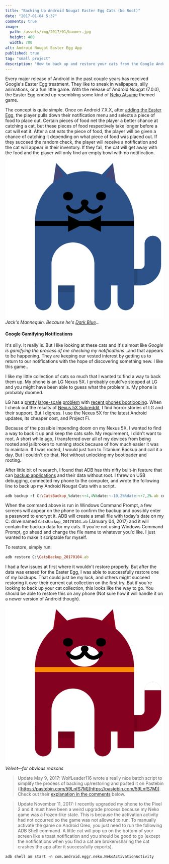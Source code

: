 ```yaml
---
title: "Backing Up Android Nougat Easter Egg Cats (No Root)"
date: "2017-01-04 5:37"
comments: true
image:
  path: /assets/img/2017/01/banner.jpg
  height: 400
  width: 700
alt: Android Nougat Easter Egg App
published: true
tag: "small project"
description: "How to back up and restore your cats from the Google Android Nougat Neko Easter Egg without root using ADB."
---
```


Every major release of Android in the past couple years has received Google's Easter Egg treatment. They like to sneak in wallpapers, silly animations, or a fun little game. With the release of Android Nougat (7.0.0), the Easter Egg ended up resembling some kind of [Neko Atsume](https://en.wikipedia.org/wiki/Neko_Atsume) themed game.

The concept is quite simple. Once on Android 7.X.X, after [adding the Easter Egg](https://www.howtogeek.com/269207/how-to-enable-android-nougats-cat-collecting-easter-egg/), the player pulls down their notification menu and selects a piece of food to place out. Certain pieces of food net the player a better chance at catching a cat, but these pieces of food respectively take longer before a cat will eat it. After a cat eats the piece of food, the player will be given a chance of catching it depending on what piece of food was placed out. If they succeed the random check, the player will receive a notification and the cat will appear in their inventory. If they fail, the cat will get away with the food and the player will only find an empty bowl with no notification.

![Dark blue cat from Android Nougat Easter Egg](/assets/img/2017/01/bluecat.png)*Jack's Mannequin. Because he's [Dark Blue](https://www.youtube.com/watch?v=P5LjFkibA7w)...*

#### Google Gamifying Notifications

It's silly. It really is. But I like looking at these cats and it's almost like _Google is gamifying the process of me checking my notifications_...and that appears to be happening. They are keeping our vested interest by getting us to return to our notifications with the hope of discovering something new. I like this game..

 I like my little collection of cats so much that I wanted to find a way to back them up. My phone is an LG Nexus 5X. I probably could've stopped at LG and you might have been able to guess what the problem is. My phone is probably doomed.

LG has a [pretty](https://www.techtimes.com/articles/186940/20161125/lg-cant-fix-nexus-5x-bootloop-issue-so-its-offering-full-refunds.htm) [large-scale](https://www.trustedreviews.com/opinions/lg-g4-bootloop-problem-how-to-diagnose-and-fix) [problem](https://www.androidauthority.com/lg-v10-bootloop-problem-711334/) with  [recent phones bootlooping](https://www.androidauthority.com/lg-bootloop-whats-going-on-735474/). When I check out the results of [Nexus 5X Subreddit](https://www.reddit.com/r/nexus5x/), I find horror stories of LG and their support. But I digress. I use the Nexus 5X for the latest Android updates, its cheaper cost, and Project Fi.

Because of the possible impending doom on my Nexus 5X, I wanted to find a way to back it up and keep the cats safe. My requirement, I didn't want to root. A short while ago, I transferred over all of my devices from being rooted and jailbroken to running stock because of how much easier it was to maintain. If I was rooted, I would just turn to Titanium Backup and call it a day. But I couldn't do that. Not without unlocking my bootloader and rooting.

After little bit of research, I found that ADB has this nifty built-in feature that can [backup applications](https://wiki.gentoo.org/wiki/Android/adb) and their data without root.
I threw on USB debugging, connected my phone to the computer, and wrote the following line to back up my Android Nougat Cats with a script.

```ruby
adb backup -f C:\CatsBackup_%date:~-4,4%%date:~-10,2%%date:~-7,2%.ab com.android.egg -system
```

When the command above is run in Windows Command Prompt, a few screens will appear on the phone to confirm the backup and possibly enter a password to encrypt it. ADB will create a small file with today's date on my C: drive named `CatsBackup_20170104.ab` (January 04, 2017) and it will contain the backup data for my cats. If you're not using Windows Command Prompt, go ahead and change the file name to whatever you'd like. I just wanted to make it scriptable for myself.

To restore, simply run:

```ruby
adb restore C:\CatsBackup_20170104.ab
```

I had a few issues at first where it wouldn't restore properly. But after the data was erased for the Easter Egg, I was able to successfully restore one of my backups. That could just be my luck, and others might succeed restoring it over their current cat collection on the first try. But if you're looking to back up your cat collection, this looks like the way to go. You should be able to restore this on any phone (Not sure how it will handle it on a newer version of Android though).

![Dark red cat from Android Nougat Easter Egg](/assets/img/2017/01/velvetcat.png)*Velvet--for obvious reasons*

> Update May 9, 2017: WolfLeader116 wrote a really nice batch script to simplify the process of backing up/restoring and posted it on Pastebin ([https://pastebin.com/59LnfS7M](https://pastebin.com/59LnfS7M)). Check out their [explanation in the comments](/blog/2017/01/backing-up-android-nougat-cats/#comment-3295881956) below.

> Update November 11, 2017: I recently upgraded my phone to the Pixel 2 and it must have been a weird upgrade process because my Neko game was a frozen-like state. This is because the activation activity had not occurred so the game was not allowed to run. To manually activate the game on Android Oreo, you just need to run the following ADB Shell command. A little cat will pop up on the bottom of your screen like a toast notification and you should be good to go (except the notifications when you find a cat are broken/sharing the cat crashes the app after it successfully exports).

```
adb shell am start -n com.android.egg/.neko.NekoActivationActivity
```

